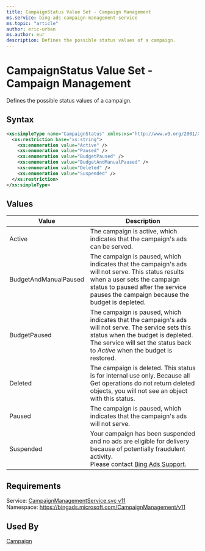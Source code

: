 ```yaml
---
title: CampaignStatus Value Set - Campaign Management
ms.service: bing-ads-campaign-management-service
ms.topic: "article"
author: eric-urban
ms.author: eur
description: Defines the possible status values of a campaign.
---
```

# CampaignStatus Value Set - Campaign Management
Defines the possible status values of a campaign.

## Syntax
```xml
<xs:simpleType name="CampaignStatus" xmlns:xs="http://www.w3.org/2001/XMLSchema">
  <xs:restriction base="xs:string">
    <xs:enumeration value="Active" />
    <xs:enumeration value="Paused" />
    <xs:enumeration value="BudgetPaused" />
    <xs:enumeration value="BudgetAndManualPaused" />
    <xs:enumeration value="Deleted" />
    <xs:enumeration value="Suspended" />
  </xs:restriction>
</xs:simpleType>
```

## <a name="values"></a>Values

|Value|Description|
|-----------|---------------|
|<a name="active"></a>Active|The campaign is active, which indicates that the campaign's ads can be served.|
|<a name="budgetandmanualpaused"></a>BudgetAndManualPaused|The campaign is paused, which indicates that the campaign's ads will not serve. This status results when a user sets the campaign status to paused after the service pauses the campaign because the budget is depleted.|
|<a name="budgetpaused"></a>BudgetPaused|The campaign is paused, which indicates that the campaign's ads will not serve. The service sets this status when the budget is depleted. The service will set the status back to *Active* when the budget is restored.|
|<a name="deleted"></a>Deleted|The campaign is deleted. This status is for internal use only. Because all Get operations do not return deleted objects, you will not see an object with this status.|
|<a name="paused"></a>Paused|The campaign is paused, which indicates that the campaign's ads will not serve.|
|<a name="suspended"></a>Suspended|Your campaign has been suspended and no ads are eligible for delivery because of potentially fraudulent activity. <br />Please contact [Bing Ads Support](http://go.microsoft.com/fwlink/?LinkId=269631).|

## Requirements
Service: [CampaignManagementService.svc v11](https://campaign.api.bingads.microsoft.com/Api/Advertiser/CampaignManagement/v11/CampaignManagementService.svc)  
Namespace: https://bingads.microsoft.com/CampaignManagement/v11  

## Used By
[Campaign](campaign.md)  
